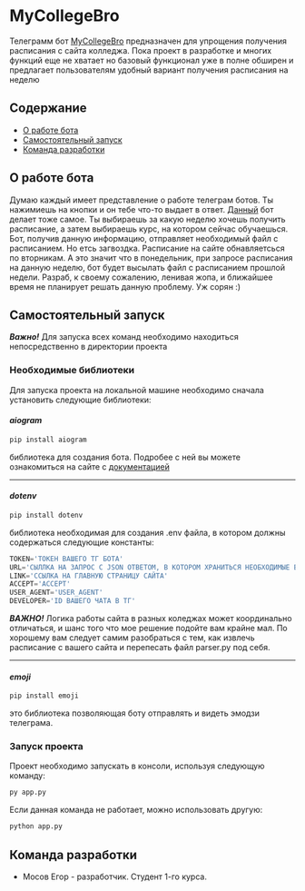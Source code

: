# MyCollegeBro

Телеграмм бот [MyCollegeBro](https://t.me/mycollagebrobot) предназначен для упрощения получения расписания с сайта колледжа. Пока проект в разработке и многих функций еще не хватает но базовый функционал уже в полне обширен и предлагает пользователям удобный вариант получения расписания на неделю

## Содержание
- [О работе бота](#о-работе-бота)
- [Самостоятельный запуск](#самостоятельный-запуск)
- [Команда разработки](#команда-разработки)

## О работе бота

Думаю каждый имеет представление о работе телеграм ботов. Ты нажимиешь на кнопки и он тебе что-то выдает в ответ. [Данный](https://t.me/mycollagebrobot) бот делает тоже самое.
Ты выбираешь за какую неделю хочешь получить расписание, а затем выбираешь курс, на котором сейчас обучаешься. Бот, получив данную информацию, отправляет необходимый файл с расписанием.
Но етсь загвоздка. Расписание на сайте обнавляетсься по вторникам. А это значит что в понедельник, при запросе расписания на данную неделю, бот будет высылать файл с расписанием прошлой недели. Разраб, к своему сожалению, ленивая жопа, и ближайшее время не планирует решать данную проблему. Уж сорян :)

## Самостоятельный запуск

***Важно!***
Для запуска всех команд необходимо находиться непосредственно в директории проекта

### Необходимые библиотеки

Для запуска проекта на локальной машине необходимо сначала установить следующие библиотеки:


#### *aiogram*

```sh
pip install aiogram 
```
библиотека для создания бота. Подробее с ней вы можете ознакомиться на сайте с [документацией](https://docs.aiogram.dev/en/v3.18.0/)

---

#### *dotenv*

```sh
pip install dotenv
```

библиотека необходимая для создания .env файла, в котором должны содержаться следующие константы:

```python
TOKEN='ТОКЕН ВАШЕГО ТГ БОТА'
URL='СЫЛЛКА НА ЗАПРОС С JSON ОТВЕТОМ, В КОТОРОМ ХРАНИТЬСЯ НЕОБХОДИМЫЕ ВАМ ФАЙЛЫ'
LINK='ССЫЛКА НА ГЛАВНУЮ СТРАНИЦУ САЙТА'
ACCEPT='ACCEPT'
USER_AGENT='USER_AGENT'
DEVELOPER='ID ВАШЕГО ЧАТА В ТГ'
```

***ВАЖНО!***
Логика работы сайта в разных коледжах может координально отличаться, и шанс того что мое решение подойте вам крайне мал. По хорошему вам следует самим разобраться с тем, как извлечь расписание с вашего сайта и перепесать файл parser.py под себя.

---

#### *emoji*

```sh
pip install emoji
```

это библиотека позволяющая боту отправлять и видеть эмодзи телеграма.

### Запуск проекта

Проект необходимо запускать в консоли, используя следующую команду:
```sh
py app.py
```

Если данная команда не работает, можно использовать другую:
```sh
python app.py
```

## Команда разработки

- Мосов Егор - разработчик. Студент 1-го курса. 
